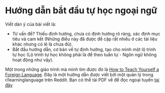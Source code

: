 # Hướng dẫn bắt đầu tự học ngoại ngữ

Viết dàn ý của bài viết là:

- Từ vấn đề? Thiếu định hướng, chưa có định hướng rõ ràng, xác định mục tiêu và cam kết (Những điều này đã được đề cập rất nhiều ở các tài liệu khác nhưng có lẽ là chưa đủ).
- Bắt đầu hướng dẫn, cơ bản về tự định hướng, tạo cho mình một lộ trình tự học (Lộ trình tự học không phải là để theo tuần tự - Ngôn ngữ không hoạt động như vậy).



Một trong những giáo trình mà mình tìm được đó là [How to Teach Yourself a Foreign Language](https://sajforbes.nz/languageguide/introduction/). Đây là một hướng dẫn được viết bởi một quản lý trong r/learninglanguage trên Reddit. Bạn có thể tải PDF về để đọc ngoại tuyến [tại đây](https://github.com/SAJForbes/HowtoTeachYourselfaForeignLanguage/raw/master/How%20to%20Teach%20Yourself%20a%20Foreign%20Language.pdf)

